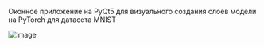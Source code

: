 Оконное приложение на PyQt5 для визуального создания слоёв модели на PyTorch для датасета MNIST

![image](https://github.com/user-attachments/assets/dfc82f9b-d1e3-4170-91af-af240c4462b5)


